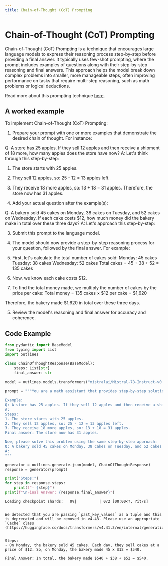 ```yaml
---
title: Chain-of-Thought (CoT) Prompting
---
```


# Chain-of-Thought (CoT) Prompting


Chain-of-Thought (CoT) Prompting is a technique that encourages large language models to express their reasoning process step-by-step before providing a final answer. It typically uses few-shot prompting, where the prompt includes examples of questions along with their step-by-step reasoning and final answers. This approach helps the model break down complex problems into smaller, more manageable steps, often improving performance on tasks that require multi-step reasoning, such as math problems or logical deductions.
    
Read more about this prompting technique [here](https://arxiv.org/abs/2406.06608).

## A worked example


To implement Chain-of-Thought (CoT) Prompting:

1. Prepare your prompt with one or more examples that demonstrate the desired chain of thought. For instance:

Q: A store has 25 apples. If they sell 12 apples and then receive a shipment of 18 more, how many apples does the store have now?
A: Let's think through this step-by-step:
1. The store starts with 25 apples.
2. They sell 12 apples, so: 25 - 12 = 13 apples left.
3. They receive 18 more apples, so: 13 + 18 = 31 apples.
Therefore, the store now has 31 apples.

2. Add your actual question after the example(s):

Q: A bakery sold 45 cakes on Monday, 38 cakes on Tuesday, and 52 cakes on Wednesday. If each cake costs $12, how much money did the bakery make in total over these three days?
A: Let's approach this step-by-step:

3. Submit this prompt to the language model.

4. The model should now provide a step-by-step reasoning process for your question, followed by the final answer. For example:

1. First, let's calculate the total number of cakes sold:
   Monday: 45 cakes
   Tuesday: 38 cakes
   Wednesday: 52 cakes
   Total cakes = 45 + 38 + 52 = 135 cakes

2. Now, we know each cake costs $12.

3. To find the total money made, we multiply the number of cakes by the price per cake:
   Total money = 135 cakes × $12 per cake = $1,620

Therefore, the bakery made $1,620 in total over these three days.

5. Review the model's reasoning and final answer for accuracy and coherence.
    
## Code Example





```python
from pydantic import BaseModel
from typing import List
import outlines

class ChainOfThoughtResponse(BaseModel):
    steps: List[str]
    final_answer: str

model = outlines.models.transformers("mistralai/Mistral-7B-Instruct-v0.1", device="cuda")

prompt = """You are a math assistant that provides step-by-step solutions.

Example:
Q: A store has 25 apples. If they sell 12 apples and then receive a shipment of 18 more, how many apples does the store have now?
A:
Steps:
1. The store starts with 25 apples.
2. They sell 12 apples, so: 25 - 12 = 13 apples left.
3. They receive 18 more apples, so: 13 + 18 = 31 apples.
Final answer: The store now has 31 apples.

Now, please solve this problem using the same step-by-step approach:
Q: A bakery sold 45 cakes on Monday, 38 cakes on Tuesday, and 52 cakes on Wednesday. If each cake costs $12, how much money did the bakery make in total over these three days?
A:
"""

generator = outlines.generate.json(model, ChainOfThoughtResponse)
response = generator(prompt)

print("Steps:")
for step in response.steps:
    print(f"- {step}")
print(f"\nFinal Answer: {response.final_answer}")
```


    Loading checkpoint shards:   0%|          | 0/2 [00:00<?, ?it/s]


    We detected that you are passing `past_key_values` as a tuple and this is deprecated and will be removed in v4.43. Please use an appropriate `Cache` class (https://huggingface.co/docs/transformers/v4.41.3/en/internal/generation_utils#transformers.Cache)


    Steps:
    - On Monday, the bakery sold 45 cakes. Each day, they sell cakes at a price of $12. So, on Monday, the bakery made 45 x $12 = $540. 
    
    Final Answer: In total, the bakery made $540 + $38 + $52 = $540. 

